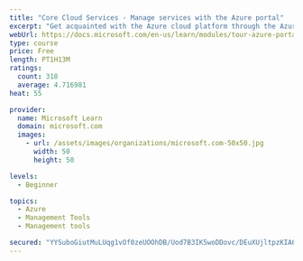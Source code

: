 ```yaml
---
title: "Core Cloud Services - Manage services with the Azure portal"
excerpt: "Get acquainted with the Azure cloud platform through the Azure portal, where you create and manage all of your Azure resources."
webUrl: https://docs.microsoft.com/en-us/learn/modules/tour-azure-portal/
type: course
price: Free
length: PT1H13M
ratings:
  count: 318
  average: 4.716981
heat: 55

provider:
  name: Microsoft Learn
  domain: microsoft.com
  images:
    - url: /assets/images/organizations/microsoft.com-50x50.jpg
      width: 50
      height: 50

levels:
  - Beginner

topics:
  - Azure
  - Management Tools
  - Management tools

secured: "YYSuboGiutMuLUqg1vOf0zeUOOhDB/Uod7B3IK5woDDovc/DEuXUjltpzKIA6BWN6kVF634WOz6vkR8ev0S3sSj7YLURiIiVfS0U3HcPMY5wAaGaeuAmgBn6fzN+In461FIcjVfvG0BXKgaIl9Us/ZKvVsqjHAJAp63ySxp609yjacGrDM0QbA6hPK3hTcLjw8IpdeAeG2mDGy23rQqAZw6zQSzw5OBtDjP2X+caFjH2ttEyeg6zqeFEjquJtFHVZy6uGbRjLIbF4N164UlcfxIT19ViD8uUb9RbdmYXebZWOAfu3/UeYXYGruWSC6m1o0YlGgeG7t95d8PulvMKXZ3BifXePyyWLD0k+wl/h/sQ6IDQ2MJ/gxb8aFfMlL7WosS/kZepGNKWYOvzhnP2bAM25nn94RcvmCSHjzIZ4dw=;m6O9qGIDUVW0OjrFtjR6YQ=="
---
```


